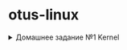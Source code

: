 # otus-linux
<details>
<summary> Домашнее задание №1 Kernel </summary>
<p>

При выполненни домашнего задания использовались два способа сборки ядра - oldconfig и menuconfig <br>

Cборка ядра menuconfig: <br>
* обновлена система и установлены необходимые пакеты

```
# yum update
# yum install -y ncurses-devel make gcc bc bison flex elfutils-libelf-devel openssl-devel grub2

```

* скачано ядро 5.1

```
wget https://cdn.kernel.org/pub/linux/kernel/v5.x/linux-5.1.tar.xz

```
 
* скачана текущая конфигруация ядра в папку новго ядра

```
cp -v /boot/config-3.10.0-693.5.2.el7.x86_64 /usr/src/linux-5*/.config

```  
* с помощью псевдо графического интерфейса выбраны необходимые модули (оставил без практически без изменений, так как не совсем понимаю что нужно а что нет)

```
make menuconfig

```
*  запустил сборку ядра

```
# make bzImage
# make modules
# make
# make install
# make modules_install

```

Сборка ядра с помощью oldconfig

* проделаны первые шаги из предыдущего этапа и использованы команды из пособия к лекции

```
cp /boot/config* .config && make oldconfig && make && make install &&make modules_install

```

в результате в grub можно загрузиться с новым ядром

<img src="https://raw.githubusercontent.com/muxun/otus-linux/kernel/img/kerner.png"></img>
</p>
</details>

